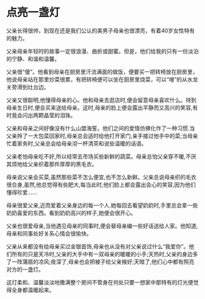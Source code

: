 # 点亮一盏灯

父亲长得很帅，到现在还是我们公认的美男子母亲也很漂亮，有着40岁女性特有的魅力。 

父亲母亲年轻时的故事一定很浪漫、曲折或甜蜜。但是，他们给我的只有一份淡泊的宁静、和谐和温馨。 

父亲很“傻”。他看到母亲在厨房里汗流满面的做饭，便要买一把转椅放在厨房里，他说母亲站在那里炒菜很累，有把转椅便可以坐在厨房里烧菜，可以“嗖”的从水龙关旁滑到灶台边。 

父亲又很聪明,他懂得母亲的心。他和母亲去逛店时,便会留意母亲喜欢什么。待到母亲生日时,便会买来送给母亲。这时,母亲的脸上便会露出平静而又高兴的笑容,有时竟会闪出两颗晶莹的泪珠。 

父亲和母亲之间好像没有什么山盟海誓。他们之间的爱情仿佛化作了一种习惯.当父亲拎了一大包菜回家时,母亲总会适时给他打开家门,亲手接过他手中的菜;当母亲忙着家务时,父亲总会给母亲沏一杯清茶和说些温暖的话语。 

父亲老怕母亲吃不好,所以经常去市场买些新鲜的蔬菜。母亲总怕父亲穿不暖,不厌其烦地给父亲织着那件厚厚的黑毛衣。 

母亲说父亲会买菜,虽然那些菜不怎么便宜,也不怎么新鲜。父亲总说母亲织的毛衣很合身,虽然,他总觉得有些肥大,每当此时,他们脸上都会露出会心的笑容,因为他们懂得珍爱…… 

母亲很爱父亲,近而爱着父亲身边的每一个人.她每回去看望奶奶时,手里总会拿一些奶奶喜爱的东西。看到奶奶高兴的样子,她便会很开心。 

父亲也很爱母亲,当他遇见母亲的同事时,便会替母亲编一些好话送给人家。他知道,母亲和同事处好关系心情会很愉快。 

父亲从来都没有给母亲买过金银首饰,母亲也从没有对父亲说过什么“我爱你”。他们所有的只是天冷时,父亲的大手中有一双母亲的暖暖的小手;天热时,父亲的身边多了一阵蒲扇的凉风;夜深了,母亲也会把被子给父亲掖好;天暗了,他们心中都有照亮对方的一盏灯。 

这灯柔和、温馨淡淡地撒满整个房间不管身在何处只要一想家中那特有的灯光便觉得全身都温暖起来。
 